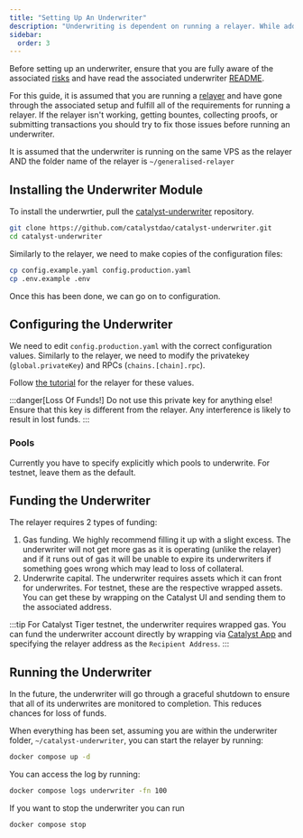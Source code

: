 ```yaml
---
title: "Setting Up An Underwriter"
description: "Underwriting is dependent on running a relayer. While adding the underwriting module to the relayer is technically easy, be aware of the associated risks."
sidebar:
  order: 3
---
```


Before setting up an underwriter, ensure that you are fully aware of the associated [risks](/underwriter/underwriting-swaps#risk-specifications) and have read the associated underwriter [README](https://github.com/catalystdao/catalyst-underwriter?tab=readme-ov-file#catalyst-underwriter).

For this guide, it is assumed that you are running a [relayer](/relayer/setup) and have gone through the associated setup and fulfill all of the requirements for running a relayer. If the relayer isn't working, getting bountes, collecting proofs, or submitting transactions you should try to fix those issues before running an underwriter.

It is assumed that the underwriter is running on the same VPS as the relayer AND the folder name of the relayer is `~/generalised-relayer`

## Installing the Underwriter Module

To install the underwrtier, pull the [catalyst-underwriter](https://github.com/catalystdao/catalyst-underwriter) repository.

```bash
git clone https://github.com/catalystdao/catalyst-underwriter.git
cd catalyst-underwriter
```

Similarly to the relayer, we need to make copies of the configuration files:

```bash
cp config.example.yaml config.production.yaml
cp .env.example .env
```

Once this has been done, we can go on to configuration.

## Configuring the Underwriter

We need to edit `config.production.yaml` with the correct configuration values. Similarly to the relayer, we need to modify the privatekey (`global.privateKey`) and RPCs (`chains.[chain].rpc`).

Follow [the tutorial](/relayer/setup#private-key) for the relayer for these values.

:::danger[Loss Of Funds!]
Do not use this private key for anything else! Ensure that this key is different from the relayer.
Any interference is likely to result in lost funds.
:::

### Pools

Currently you have to specify explicitly which pools to underwrite. For testnet, leave them as the default.

## Funding the Underwriter

The relayer requires 2 types of funding:

1. Gas funding. We highly recommend filling it up with a slight excess. The underwriter will not get more gas as it is operating (unlike the relayer) and if it runs out of gas it will be unable to expire its underwriters if something goes wrong which may lead to loss of collateral.
2. Underwrite capital. The underwriter requires assets which it can front for underwrites. For testnet, these are the respective wrapped assets. You can get these by wrapping on the Catalyst UI and sending them to the associated address.

:::tip
For Catalyst Tiger testnet, the underwriter requires wrapped gas. You can fund the underwriter account directly by wrapping via [Catalyst App](https://app.catalyst.exchange) and specifying the relayer address as the `Recipient Address`.
:::

## Running the Underwriter

In the future, the underwriter will go through a graceful shutdown to ensure that all of its underwrites are monitored to completion. This reduces chances for loss of funds.

When everything has been set, assuming you are within the underwriter folder, `~/catalyst-underwriter`, you can start the relayer by running:

```bash
docker compose up -d
```

You can access the log by running:

```bash
docker compose logs underwriter -fn 100
```

If you want to stop the underwriter you can run

```bash
docker compose stop
```
